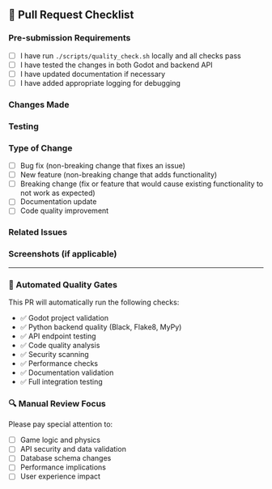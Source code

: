 ## 🚀 Pull Request Checklist

### Pre-submission Requirements
- [ ] I have run `./scripts/quality_check.sh` locally and all checks pass
- [ ] I have tested the changes in both Godot and backend API
- [ ] I have updated documentation if necessary
- [ ] I have added appropriate logging for debugging

### Changes Made
<!-- Describe the changes you made and why -->

### Testing
<!-- Describe how you tested these changes -->

### Type of Change
- [ ] Bug fix (non-breaking change that fixes an issue)
- [ ] New feature (non-breaking change that adds functionality)  
- [ ] Breaking change (fix or feature that would cause existing functionality to not work as expected)
- [ ] Documentation update
- [ ] Code quality improvement

### Related Issues
<!-- Link any related issues: Fixes #123, Related to #456 -->

### Screenshots (if applicable)
<!-- Add screenshots for UI changes or visual features -->

---

### 🤖 Automated Quality Gates
This PR will automatically run the following checks:
- ✅ Godot project validation
- ✅ Python backend quality (Black, Flake8, MyPy)
- ✅ API endpoint testing
- ✅ Code quality analysis
- ✅ Security scanning
- ✅ Performance checks
- ✅ Documentation validation
- ✅ Full integration testing

### 🔍 Manual Review Focus
Please pay special attention to:
- [ ] Game logic and physics
- [ ] API security and data validation
- [ ] Database schema changes
- [ ] Performance implications
- [ ] User experience impact
